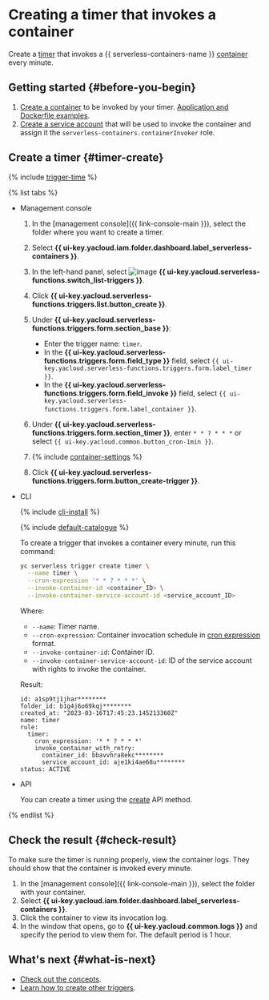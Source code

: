 # Creating a timer that invokes a container

Create a [timer](../concepts/trigger/timer.md) that invokes a {{ serverless-containers-name }} [container](../concepts/container.md) every minute.

## Getting started {#before-you-begin}

1. [Create a container](../operations/index.md#create-container) to be invoked by your timer. [Application and Dockerfile examples](container.md#examples).
1. [Create a service account](../../iam/operations/sa/create.md) that will be used to invoke the container and assign it the `serverless-containers.containerInvoker` role.

## Create a timer {#timer-create}

{% include [trigger-time](../../_includes/functions/trigger-time.md) %}

{% list tabs %}

- Management console

   1. In the [management console]({{ link-console-main }}), select the folder where you want to create a timer.

   1. Select **{{ ui-key.yacloud.iam.folder.dashboard.label_serverless-containers }}**.

   1. In the left-hand panel, select ![image](../../_assets/functions/triggers.svg) **{{ ui-key.yacloud.serverless-functions.switch_list-triggers }}**.

   1. Click **{{ ui-key.yacloud.serverless-functions.triggers.list.button_create }}**.

   1. Under **{{ ui-key.yacloud.serverless-functions.triggers.form.section_base }}**:

      * Enter the trigger name: `timer`.
      * In the **{{ ui-key.yacloud.serverless-functions.triggers.form.field_type }}** field, select `{{ ui-key.yacloud.serverless-functions.triggers.form.label_timer }}`.
      * In the **{{ ui-key.yacloud.serverless-functions.triggers.form.field_invoke }}** field, select `{{ ui-key.yacloud.serverless-functions.triggers.form.label_container }}`.

   1. Under **{{ ui-key.yacloud.serverless-functions.triggers.form.section_timer }}**, enter `* * ? * * *` or select `{{ ui-key.yacloud.common.button_cron-1min }}`.

   1. {% include [container-settings](../../_includes/serverless-containers/container-settings.md) %}

   1. Click **{{ ui-key.yacloud.serverless-functions.triggers.form.button_create-trigger }}**.

- CLI

   {% include [cli-install](../../_includes/cli-install.md) %}

   {% include [default-catalogue](../../_includes/default-catalogue.md) %}

   To create a trigger that invokes a container every minute, run this command:

   ```bash
   yc serverless trigger create timer \
     --name timer \
     --cron-expression '* * ? * * *' \
     --invoke-container-id <container_ID> \
     --invoke-container-service-account-id <service_account_ID>
   ```

   Where:

   * `--name`: Timer name.
   * `--cron-expression`: Container invocation schedule in [cron expression](../concepts/trigger/timer.md#cron-expression) format.
   * `--invoke-container-id`: Container ID.
   * `--invoke-container-service-account-id`: ID of the service account with rights to invoke the container.

   Result:

   ```text
   id: a1sp9tj1jhar********
   folder_id: b1g4j6o69kqj********
   created_at: "2023-03-16T17:45:23.145213360Z"
   name: timer
   rule:
     timer:
       cron_expression: '* * ? * * *'
       invoke_container_with_retry:
         container_id: bbavvhra8ekc********
         service_account_id: aje1ki4ae68u********
   status: ACTIVE
   ```

- API

   You can create a timer using the [create](../triggers/api-ref/Trigger/create.md) API method.

{% endlist %}

## Check the result {#check-result}

To make sure the timer is running properly, view the container logs. They should show that the container is invoked every minute.

1. In the [management console]({{ link-console-main }}), select the folder with your container.
1. Select **{{ ui-key.yacloud.iam.folder.dashboard.label_serverless-containers }}**.
1. Click the container to view its invocation log.
1. In the window that opens, go to **{{ ui-key.yacloud.common.logs }}** and specify the period to view them for. The default period is 1 hour.

## What's next {#what-is-next}

* [Check out the concepts](../concepts/trigger/index.md).
* [Learn how to create other triggers](../operations/index.md#create-trigger).